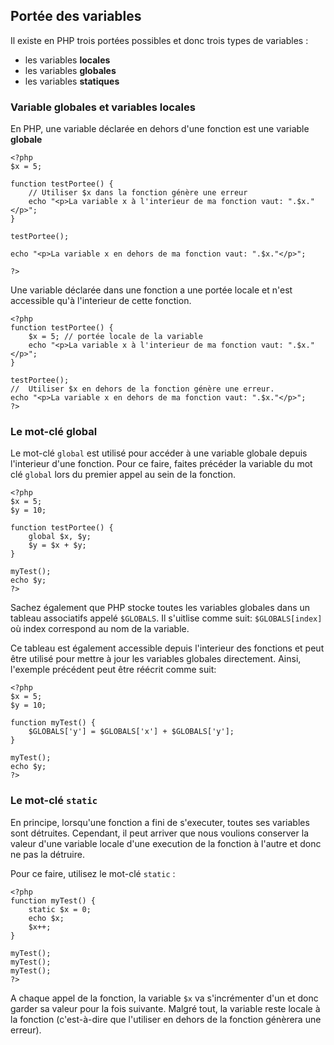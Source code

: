 ## Portée des variables


Il existe en PHP trois portées possibles et donc trois types de variables :

* les variables **locales**
* les variables **globales**
* les variables **statiques**

### Variable globales et variables locales

En PHP, une variable déclarée en dehors d'une fonction est une variable **globale**

    <?php
    $x = 5;

    function testPortee() {
        // Utiliser $x dans la fonction génère une erreur
        echo "<p>La variable x à l'interieur de ma fonction vaut: ".$x."</p>";
    }

    testPortee();
    
    echo "<p>La variable x en dehors de ma fonction vaut: ".$x."</p>";
    
    ?>

Une variable déclarée dans une fonction a une portée locale et n'est accessible qu'à l'interieur de cette fonction.

    <?php
    function testPortee() {
        $x = 5; // portée locale de la variable
        echo "<p>La variable x à l'interieur de ma fonction vaut: ".$x."</p>";
    }

    testPortee();
    //  Utiliser $x en dehors de la fonction génère une erreur.
    echo "<p>La variable x en dehors de ma fonction vaut: ".$x."</p>";    
    ?>

### Le mot-clé global

Le mot-clé `global` est utilisé pour accéder à une variable globale depuis l'interieur d'une fonction. Pour ce faire, faites précéder la variable du mot clé `global` lors du premier appel au sein de la fonction.

    <?php
    $x = 5;
    $y = 10;

    function testPortee() {
        global $x, $y;
        $y = $x + $y;
    }

    myTest();
    echo $y; 
    ?> 

Sachez également que PHP stocke toutes les variables globales dans un tableau associatifs appelé `$GLOBALS`. Il s'uitlise comme suit: `$GLOBALS[index]` où index correspond au nom de la variable.

Ce tableau est également accessible depuis l'interieur des fonctions et peut être utilisé pour mettre à jour les variables globales directement. Ainsi, l'exemple précédent peut être réécrit comme suit:

    <?php
    $x = 5;
    $y = 10;

    function myTest() {
        $GLOBALS['y'] = $GLOBALS['x'] + $GLOBALS['y'];
    }

    myTest();
    echo $y; 
    ?> 

### Le mot-clé `static`

En principe, lorsqu'une fonction a fini de s'executer, toutes ses variables sont détruites. Cependant, il peut arriver que nous voulions conserver la valeur d'une variable locale d'une execution de la fonction à l'autre et donc ne pas la détruire.

Pour ce faire, utilisez le mot-clé `static` :

    <?php
    function myTest() {
        static $x = 0;
        echo $x;
        $x++;
    }

    myTest();
    myTest();
    myTest();
    ?> 

A chaque appel de la fonction, la variable `$x` va s'incrémenter d'un et donc garder sa valeur pour la fois suivante. Malgré tout, la variable reste locale à la fonction (c'est-à-dire que l'utiliser en dehors de la fonction génèrera une erreur).

<div style="margin-bottom: 45px;"></div>